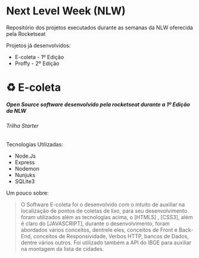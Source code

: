 # Next Level Week (NLW)
Repositório dos projetos executados durante as semanas da NLW oferecida pela Rocketseat


Projetos já desenvolvidos:

  - E-coleta - 1º Edição
  - Proffy - 2º Edição

# :recycle: E-coleta
##### Open Source software desenvolvido pela rocketseat durante a 1º Edição da NLW #####
###### Trilha Starter
Tecnologias Utilizadas:
  - Node.Js
  - Express
  - Nodemon
  - Nunjuks
  - SQLite3

Um pouco sobre:
> O Software E-coleta foi o desenvolvido com o intuito de auxiliar na localização de pontos de coletas de lixo, para seu desenvolvimento foram utilizados além as tecnologias acima, o [HTML5] ,  [CSS3], além é claro do [JAVASCRIPT], durante o desenvolvimento, foram abordados vários conceitos, dentrele eles, conceitos de Front e Back-End, conceitos de Responsividade, Verbos HTTP, bancos de Dados, dentre vários outros. Foi utilizado também a API do IBGE para auxiliar na montagem da lista de cidades.
